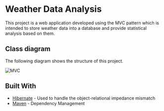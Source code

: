 # Weather Data Analysis
This project is a web application developed using the MVC pattern which is intended to store weather data into a database and provide statistical analysis based on them.

## Class diagram
The following diagram shows the structure of this project.

![MVC](https://user-images.githubusercontent.com/19633559/57988416-47334d80-7a8e-11e9-879d-3a755c2b189c.jpg)


## Built With

* [Hibernate](https://hibernate.org/orm/documentation/5.4/) - Used to handle the object-relational impedance mismatch
* [Maven](https://maven.apache.org/) - Dependency Management
